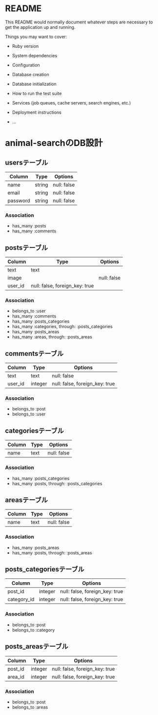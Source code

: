 # README

This README would normally document whatever steps are necessary to get the
application up and running.

Things you may want to cover:

* Ruby version

* System dependencies

* Configuration

* Database creation

* Database initialization

* How to run the test suite

* Services (job queues, cache servers, search engines, etc.)

* Deployment instructions

* ...

# animal-searchのDB設計

## usersテーブル
|Column|Type|Options|
|------|----|-------|
|name|string|null: false|
|email|string|null: false|
|password|string|null: false|
### Association
- has_many :posts
- has_many :comments

## postsテーブル
|Column|Type|Options|
|------|----|-------|
|text|text||
|image||null: false|
|user_id|null: false, foreign_key: true|
### Association
- belongs_to :user
- has_many :comments
- has_many :posts_categories
- has_many :categories, through: :posts_categories
- has_many :posts_areas
- has_many :areas, through: :posts_areas

## commentsテーブル
|Column|Type|Options|
|------|----|-------|
|text|text|null: false|
|user_id|integer|null: false, foreign_key: true|
### Association
- belongs_to :post
- belongs_to :user

## categoriesテーブル
|Column|Type|Options|
|------|----|-------|
|name|text|null: false|
### Association
- has_many :posts_categories
- has_many :posts, through: :posts_categories

## areasテーブル
|Column|Type|Options|
|------|----|-------|
|name|text|null: false|
### Association
- has_many :posts_areas
- has_many :posts, through: :posts_areas

## posts_categoriesテーブル
|Column|Type|Options|
|------|----|-------|
|post_id|integer|null: false, foreign_key: true|
|category_id|integer|null: false, foreign_key: true|
### Association
- belongs_to :post
- belongs_to :category

## posts_areasテーブル
|Column|Type|Options|
|------|----|-------|
|post_id|integer|null: false, foreign_key: true|
|area_id|integer|null: false, foreign_key: true|
### Association
- belongs_to :post
- belongs_to :areas